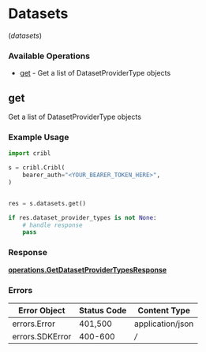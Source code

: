 # Datasets
(*datasets*)

### Available Operations

* [get](#get) - Get a list of DatasetProviderType objects

## get

Get a list of DatasetProviderType objects

### Example Usage

```python
import cribl

s = cribl.Cribl(
    bearer_auth="<YOUR_BEARER_TOKEN_HERE>",
)


res = s.datasets.get()

if res.dataset_provider_types is not None:
    # handle response
    pass
```


### Response

**[operations.GetDatasetProviderTypesResponse](../../models/operations/getdatasetprovidertypesresponse.md)**
### Errors

| Error Object     | Status Code      | Content Type     |
| ---------------- | ---------------- | ---------------- |
| errors.Error     | 401,500          | application/json |
| errors.SDKError  | 400-600          | */*              |
